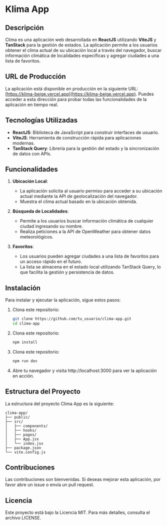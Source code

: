 # Klima App

## Descripción

Clima es una aplicación web desarrollada en **ReactJS** utilizando **ViteJS** y **TanStack** para la gestión de estados. La aplicación permite a los usuarios obtener el clima actual de su ubicación local a través del navegador, buscar información climática de localidades específicas y agregar ciudades a una lista de favoritos.

## URL de Producción

La aplicación está disponible en producción en la siguiente URL: [https://klima-beige.vercel.app](https://klima-beige.vercel.app). Puedes acceder a esta dirección para probar todas las funcionalidades de la aplicación en tiempo real.

## Tecnologías Utilizadas

- **ReactJS**: Biblioteca de JavaScript para construir interfaces de usuario.
- **ViteJS**: Herramienta de construcción rápida para aplicaciones modernas.
- **TanStack Query**: Librería para la gestión del estado y la sincronización de datos con APIs.

## Funcionalidades

1. **Ubicación Local**:

   - La aplicación solicita al usuario permiso para acceder a su ubicación actual mediante la API de geolocalización del navegador.
   - Muestra el clima actual basado en la ubicación obtenida.

2. **Búsqueda de Localidades**:

   - Permite a los usuarios buscar información climática de cualquier ciudad ingresando su nombre.
   - Realiza peticiones a la API de OpenWeather para obtener datos meteorológicos.

3. **Favoritos**:
   - Los usuarios pueden agregar ciudades a una lista de favoritos para un acceso rápido en el futuro.
   - La lista se almacena en el estado local utilizando TanStack Query, lo que facilita la gestión y persistencia de datos.

## Instalación

Para instalar y ejecutar la aplicación, sigue estos pasos:

1. Clona este repositorio:
   ```bash
   git clone https://github.com/tu_usuario/clima-app.git
   cd clima-app
   ```
2. Clona este repositorio:
   ```bash
   npm install
   ```
3. Clona este repositorio:
   ```bash
   npm run dev
   ```
4. Abre tu navegador y visita http://localhost:3000 para ver la aplicación en acción.

## Estructura del Proyecto

La estructura del proyecto Clima App es la siguiente:

```plaintext
clima-app/
├── public/
├── src/
│   ├── components/
│   ├── hooks/
│   ├── pages/
│   ├── App.jsx
│   └── index.jsx
├── package.json
└── vite.config.js
```

## Contribuciones

Las contribuciones son bienvenidas. Si deseas mejorar esta aplicación, por favor abre un issue o envía un pull request.

## Licencia

Este proyecto está bajo la Licencia MIT. Para más detalles, consulta el archivo LICENSE.
